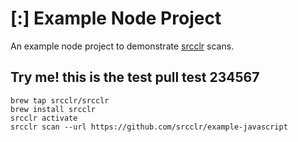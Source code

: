 # [:] Example Node Project

An example node project to demonstrate [srcclr](https://www.srcclr.com) scans.


## Try me! this is the test pull test 234567


```
brew tap srcclr/srcclr
brew install srcclr
srcclr activate
srcclr scan --url https://github.com/srcclr/example-javascript
```
